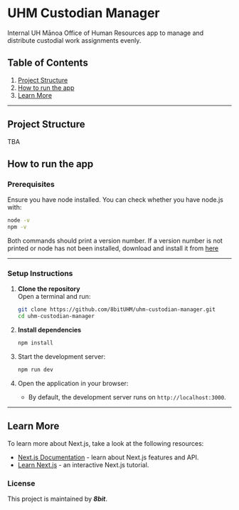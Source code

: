 # **UHM Custodian Manager**

Internal UH Mānoa Office of Human Resources app to manage and distribute custodial work assignments evenly.

## **Table of Contents**
1. [Project Structure](#project-structure)
2. [How to run the app](#how-to-run-the-app)
3. [Learn More](#learn-more)

---

## **Project Structure**

TBA

## **How to run the app**

### **Prerequisites**
Ensure you have node installed. You can check whether you have node.js with:

```sh
node -v
npm -v
```

Both commands should print a version number. If a version number is not printed or node has not been installed, download and install it from [here](https://nodejs.org/en/download)

---

### **Setup Instructions**
1. **Clone the repository**  
   Open a terminal and run:

   ```sh
   git clone https://github.com/8bitUHM/uhm-custodian-manager.git
   cd uhm-custodian-manager
   ```
2. **Install dependencies**  
   ```sh
   npm install
   ```
3. Start the development server:
    ```sh
    npm run dev
    ```
4. Open the application in your browser:

   - By default, the development server runs on `http://localhost:3000`.

---
## Learn More

To learn more about Next.js, take a look at the following resources:

- [Next.js Documentation](https://nextjs.org/docs) - learn about Next.js features and API.
- [Learn Next.js](https://nextjs.org/learn) - an interactive Next.js tutorial.

### **License**
This project is maintained by ***8bit***.
